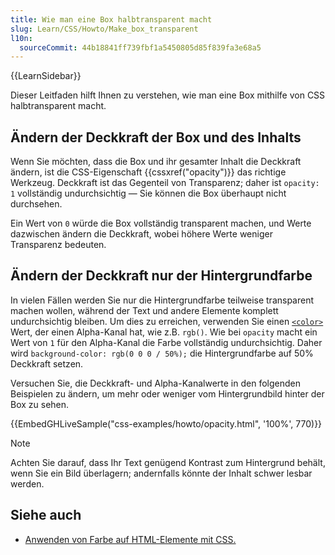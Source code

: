 ```yaml
---
title: Wie man eine Box halbtransparent macht
slug: Learn/CSS/Howto/Make_box_transparent
l10n:
  sourceCommit: 44b18841ff739fbf1a5450805d85f839fa3e68a5
---
```


{{LearnSidebar}}

Dieser Leitfaden hilft Ihnen zu verstehen, wie man eine Box mithilfe von CSS halbtransparent macht.

## Ändern der Deckkraft der Box und des Inhalts

Wenn Sie möchten, dass die Box und ihr gesamter Inhalt die Deckkraft ändern, ist die CSS-Eigenschaft {{cssxref("opacity")}} das richtige Werkzeug. Deckkraft ist das Gegenteil von Transparenz; daher ist `opacity: 1` vollständig undurchsichtig — Sie können die Box überhaupt nicht durchsehen.

Ein Wert von `0` würde die Box vollständig transparent machen, und Werte dazwischen ändern die Deckkraft, wobei höhere Werte weniger Transparenz bedeuten.

## Ändern der Deckkraft nur der Hintergrundfarbe

In vielen Fällen werden Sie nur die Hintergrundfarbe teilweise transparent machen wollen, während der Text und andere Elemente komplett undurchsichtig bleiben. Um dies zu erreichen, verwenden Sie einen [`<color>`](/de/docs/Web/CSS/color_value) Wert, der einen Alpha-Kanal hat, wie z.B. `rgb()`. Wie bei `opacity` macht ein Wert von `1` für den Alpha-Kanal die Farbe vollständig undurchsichtig. Daher wird `background-color: rgb(0 0 0 / 50%);` die Hintergrundfarbe auf 50% Deckkraft setzen.

Versuchen Sie, die Deckkraft- und Alpha-Kanalwerte in den folgenden Beispielen zu ändern, um mehr oder weniger vom Hintergrundbild hinter der Box zu sehen.

{{EmbedGHLiveSample("css-examples/howto/opacity.html", '100%', 770)}}

> [!NOTE]
> Achten Sie darauf, dass Ihr Text genügend Kontrast zum Hintergrund behält, wenn Sie ein Bild überlagern; andernfalls könnte der Inhalt schwer lesbar werden.

## Siehe auch

- [Anwenden von Farbe auf HTML-Elemente mit CSS.](/de/docs/Web/CSS/CSS_colors/Applying_color)
